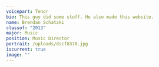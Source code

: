 ```yaml
---
voicepart: Tenor
bio: This guy did some stuff. He also made this website.
name: Brendan Schatzki
classof: "2013"
major: Music
position: Music Director
portrait: /uploads/dscf8370.jpg
iscurrent: true
image: ""
---
```

